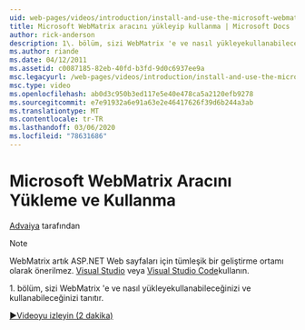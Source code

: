 ```yaml
---
uid: web-pages/videos/introduction/install-and-use-the-microsoft-webmatrix-tool
title: Microsoft WebMatrix aracını yükleyip kullanma | Microsoft Docs
author: rick-anderson
description: 1\. bölüm, sizi WebMatrix 'e ve nasıl yükleyekullanabileceğinizi ve kullanabileceğinizi tanıtır.
ms.author: riande
ms.date: 04/12/2011
ms.assetid: c0087185-82eb-40fd-b3fd-9d0c6937ee9a
msc.legacyurl: /web-pages/videos/introduction/install-and-use-the-microsoft-webmatrix-tool
msc.type: video
ms.openlocfilehash: ab0d3c950b3ed117e5e40e478ca5a2120efb9278
ms.sourcegitcommit: e7e91932a6e91a63e2e46417626f39d6b244a3ab
ms.translationtype: MT
ms.contentlocale: tr-TR
ms.lasthandoff: 03/06/2020
ms.locfileid: "78631686"
---
```

# <a name="install-and-use-the-microsoft-webmatrix-tool"></a>Microsoft WebMatrix Aracını Yükleme ve Kullanma

[Advaiya](https://twitter.com/Advaiyasolns) tarafından

> [!NOTE] 
> WebMatrix artık ASP.NET Web sayfaları için tümleşik bir geliştirme ortamı olarak önerilmez. [Visual Studio](xref:aspnet/web-pages/overview/getting-started/program-asp-net-web-pages-in-visual-studio) veya [Visual Studio Code](https://code.visualstudio.com/)kullanın.

1\. bölüm, sizi WebMatrix 'e ve nasıl yükleyekullanabileceğinizi ve kullanabileceğinizi tanıtır.

[&#9654;Videoyu izleyin (2 dakika)](https://channel9.msdn.com/Blogs/ASP-NET-Site-Videos/install-and-use-the-microsoft-webmatrix-tool)
